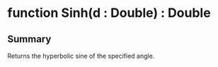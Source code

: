 # function Sinh(d : Double) : Double

## Summary
Returns the hyperbolic sine of the specified angle.
